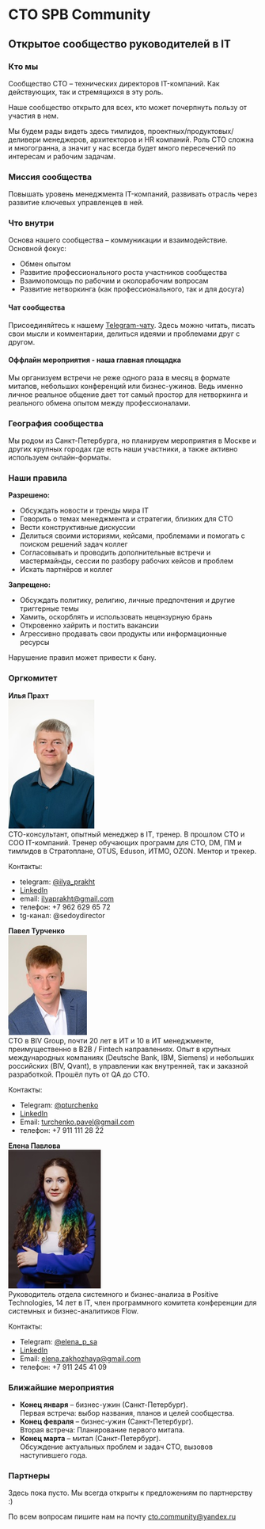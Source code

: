 # CTO SPB Community

## Открытое сообщество руководителей в IT

### Кто мы

Сообщество СТО – технических директоров IT-компаний. Как действующих, так и стремящихся в эту роль.

Наше сообщество открыто для всех, кто может почерпнуть пользу от участия в нем.

Мы будем рады видеть здесь тимлидов, проектных/продуктовых/деливери менеджеров, архитекторов и HR компаний. Роль СТО сложна и многогранна, а значит у нас всегда будет много пересечений по интересам и рабочим задачам.

### Миссия сообщества

Повышать уровень менеджмента IT-компаний, развивать отрасль через развитие ключевых управленцев в ней.

### Что внутри

Основа нашего сообщества – коммуникации и взаимодействие. Основной фокус:
- Обмен опытом
- Развитие профессионального роста участников сообщества
- Взаимопомощь по рабочим и околорабочим вопросам
- Развитие нетворкинга (как профессионального, так и для досуга)

#### Чат сообщества
Присоединяйтесь к нашему [Telegram-чату](https://t.me/+Dgm2o8d5RahiZWZi). Здесь можно читать, писать свои мысли и комментарии, делиться идеями и проблемами друг с другом.

#### Оффлайн мероприятия - наша главная площадка
Мы организуем встречи не реже одного раза в месяц в формате митапов, небольших конференций или бизнес-ужинов. Ведь именно личное реальное общение дает тот самый простор для нетворкинга и реального обмена опытом между профессионалами.

### География сообщества

Мы родом из Санкт-Петербурга, но планируем мероприятия в Москве и других крупных городах где есть наши участники, а также активно используем онлайн-форматы.

### Наши правила

**Разрешено:**  

- Обсуждать новости и тренды мира IT  
- Говорить о темах менеджмента и стратегии, близких для СТО  
- Вести конструктивные дискуссии  
- Делиться своими историями, кейсами, проблемами и помогать с поиском решений задач коллег  
- Согласовывать и проводить дополнительные встречи и мастермайнды, сессии по разбору рабочих кейсов и проблем  
- Искать партнёров и коллег  

**Запрещено:** 
 
- Обсуждать политику, религию, личные предпочтения и другие триггерные темы   
- Хамить, оскорблять и использовать нецензурную брань  
- Откровенно хайрить и постить вакансии  
- Агрессивно продавать свои продукты или информационные ресурсы  

Нарушение правил может привести к бану.

### Оргкомитет

**Илья Прахт**  
![Илья Прахт](./ilya_prakht.jpg)  
СТО-консультант, опытный менеджер в IT, тренер. В прошлом СТО и СОО IT-компаний. Тренер обучающих программ для СТО, DM, ПМ и тимлидов в Стратоплане, OTUS, Eduson, ИТМО, OZON. Ментор и трекер.  

Контакты:  
- telegram: [@ilya_prakht](https://t.me/ilya_prakht)  
- [LinkedIn](https://www.linkedin.com/in/ilya-prakht/)  
- email: ilyaprakht@gmail.com  
- телефон: +7 962 629 65 72  
- tg-канал: @sedoydirector  

**Павел Турченко**  
![Павел Турченко](./pavel_turchenko.jpg)    
CTO в BIV Group, почти 20 лет в ИТ и 10 в ИТ менеджменте, преимущественно в B2B / Fintech направлениях. Опыт в крупных международных компаниях (Deutsche Bank, IBM, Siemens) и небольших российских (BIV, Qvant), в управлении как внутренней, так и заказной разработкой. Прошёл путь от QA до CTO.  

Контакты:  
- Telegram: [@pturchenko](https://t.me/pturchenko)  
- [LinkedIn](https://www.linkedin.com/in/pavel-turchenko/)  
- Email: turchenko.pavel@gmail.com  
- телефон: +7 911 111 28 22  

**Елена Павлова**  
![Елена Павлова](./elena_pavlova.jpg)      
Руководитель отдела системного и бизнес-анализа в Positive Technologies, 14 лет в IT, член программного комитета конференции для системных и бизнес-аналитиков Flow.  

Контакты:  
- Telegram: [@elena_p_sa](https://t.me/elena_p_sa)  
- [LinkedIn](https://www.linkedin.com/in/elena-v-pavlova/)  
- Email: elena.zakhozhaya@gmail.com
- телефон: +7 911 245 41 09  

### Ближайшие мероприятия

- **Конец января** – бизнес-ужин (Санкт-Петербург).  
  Первая встреча: выбор названия, планов и целей сообщества.
- **Конец февраля** – бизнес-ужин (Санкт-Петербург).  
  Вторая встреча: Планирование первого митапа.
- **Конец марта** – митап (Санкт-Петербург).  
  Обсуждение актуальных проблем и задач СТО, вызовов наступившего года.

### Партнеры

Здесь пока пусто. Мы всегда открыты к предложениям по партнерству :)

По всем вопросам пишите нам на почту cto.community@yandex.ru
